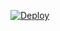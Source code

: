 
[![Deploy](https://www.herokucdn.com/deploy/button.svg)](https://heroku.com/deploy?template=https://github.com/mpb00121/manager-2.o.git)
  
